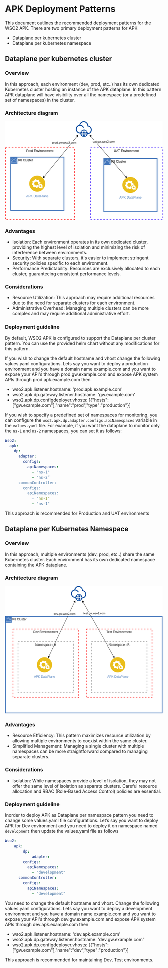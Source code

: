 # APK Deployment Patterns

This document outlines the recommended deployment patterns for the WSO2 APK. There are two primary deployment patterns for APK

* Dataplane per kubernetes cluster
* Dataplane per kubernetes namespace


## Dataplane per kubernetes cluster

### Overview

In this approach, each environment (dev, prod, etc..) has its own dedicated Kubernetes cluster hosting an instance of the APK dataplane. In this pattern APK dataplane will have visibility over all the namespace (or a predefined set of namespaces) in the cluster.

### Architecture diagram

[![dataplane-per-k8-cluster](../assets/img/deployment-patterns/APK_Dataplane_per_Cluster.png)](../assets/img/deployment-patterns/APK_Dataplane_per_Cluster.png)

### Advantages

* Isolation: Each environment operates in its own dedicated cluster, providing the highest level of isolation and minimizing the risk of interference between environments.
* Security: With separate clusters, it's easier to implement stringent security policies specific to each environment.
* Performance Predictability: Resources are exclusively allocated to each cluster, guaranteeing consistent performance levels.

### Considerations

* Resource Utilization: This approach may require additional resources due to the need for separate clusters for each environment.
* Administrative Overhead: Managing multiple clusters can be more complex and may require additional administrative effort.


### Deployment guideline

By default, WSO2 APK is configured to support the Dataplane per cluster pattern. You can use the provided helm chart without any modifications for this pattern. 

If you wish to change the default hostname and vhost change the following values.yaml configurations. Lets say you want to deploy a production environment and you have a domain name example.com and you want to expose your API's through prod.gw.example.com and expose APK system APIs through prod.apk.example.com then

- wso2.apk.listener.hostname: 'prod.apk.example.com'
- wso2.apk.dp.gateway.listener.hostname: 'gw.example.com'
- wso2.apk.dp.configdeployer.vhosts: [{"hosts":["gw.example.com"],"name":"prod","type":"production"}]



If you wish to specify a predefined set of namespaces for monitoring, you can configure the `wso2.apk.dp.adapter.configs.apiNamespaces` variable in the `values.yaml` file. For example, if you want the dataplane to monitor only the `ns-1` and `ns-2` namespaces, you can set it as follows:

```yaml
Wso2:
  apk:
    dp:
      adapter:
        configs:
          apiNamespaces:
            - "ns-1"
            - "ns-2”
      commonController:
        configs:
          apiNamespaces:
            - "ns-1"
            - "ns-1"
```

This approach is recommended for Production and UAT environments


## Dataplane per Kubernetes Namespace

### Overview

In this approach, multiple environments (dev, prod, etc..) share the same Kubernetes cluster. Each environment has its own dedicated namespace containing the APK dataplane.

### Architecture diagram

[![dataplane-per-k8-namespace](../assets/img/deployment-patterns/APK_Dataplane_per_NS.png)](../assets/img/deployment-patterns/APK_Dataplane_per_NS.png)

### Advantages

* Resource Efficiency: This pattern maximizes resource utilization by allowing multiple environments to coexist within the same cluster.
* Simplified Management: Managing a single cluster with multiple namespaces can be more straightforward compared to managing separate clusters.

### Considerations
* Isolation: While namespaces provide a level of isolation, they may not offer the same level of isolation as separate clusters. Careful resource allocation and RBAC (Role-Based Access Control) policies are essential.

### Deployment guideline

Inorder to deploy APK as Dataplane per namespace pattern you need to change some values.yaml file configurations. Let’s say you want to deploy APK for Dev environment and you need to deploy it on namespace named `development` then update the values.yaml file as follows

```yaml
Wso2:
	apk:
		dp:
			adapter:
        configs:
          apiNamespaces:
            - "development"
      commonController:
        configs:
          apiNamespaces:
            - "development"
```

You need to change the default hostname and vhost. Change the following values.yaml configurations. Lets say you want to deploy a development environment and you have a domain name example.com and you want to expose your API's through dev.gw.example.com and expose APK system APIs through dev.apk.example.com then

- wso2.apk.listener.hostname: 'dev.apk.example.com'
- wso2.apk.dp.gateway.listener.hostname: 'dev.gw.example.com'
- wso2.apk.dp.configdeployer.vhosts: [{"hosts":["gw.example.com"],"name":"dev","type":"production"}]


This approach is recommended for maintaining Dev, Test environments. 
